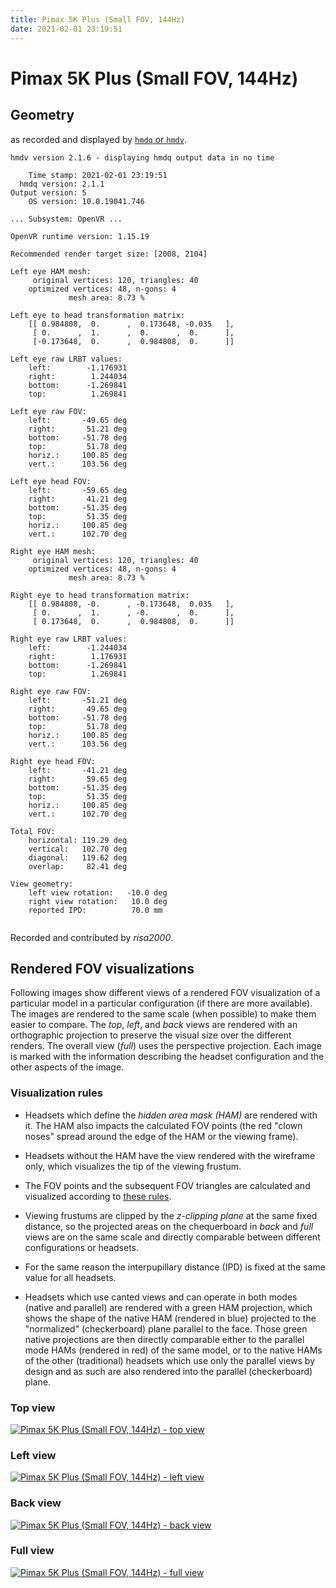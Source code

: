 ```yaml
---
title: Pimax 5K Plus (Small FOV, 144Hz)
date: 2021-02-01 23:19:51
---
```

# Pimax 5K Plus (Small FOV, 144Hz)

## Geometry

as recorded and displayed by [`hmdq` or `hmdv`](https://github.com/risa2000/hmdq).
```
hmdv version 2.1.6 - displaying hmdq output data in no time

    Time stamp: 2021-02-01 23:19:51
  hmdq version: 2.1.1
Output version: 5
    OS version: 10.0.19041.746

... Subsystem: OpenVR ...

OpenVR runtime version: 1.15.19

Recommended render target size: [2008, 2104]

Left eye HAM mesh:
     original vertices: 120, triangles: 40
    optimized vertices: 48, n-gons: 4
             mesh area: 8.73 %

Left eye to head transformation matrix:
    [[ 0.984808,  0.      ,  0.173648, -0.035   ],
     [ 0.      ,  1.      ,  0.      ,  0.      ],
     [-0.173648,  0.      ,  0.984808,  0.      ]]

Left eye raw LRBT values:
    left:        -1.176931
    right:        1.244034
    bottom:      -1.269841
    top:          1.269841

Left eye raw FOV:
    left:       -49.65 deg
    right:       51.21 deg
    bottom:     -51.78 deg
    top:         51.78 deg
    horiz.:     100.85 deg
    vert.:      103.56 deg

Left eye head FOV:
    left:       -59.65 deg
    right:       41.21 deg
    bottom:     -51.35 deg
    top:         51.35 deg
    horiz.:     100.85 deg
    vert.:      102.70 deg

Right eye HAM mesh:
     original vertices: 120, triangles: 40
    optimized vertices: 48, n-gons: 4
             mesh area: 8.73 %

Right eye to head transformation matrix:
    [[ 0.984808, -0.      , -0.173648,  0.035   ],
     [ 0.      ,  1.      , -0.      ,  0.      ],
     [ 0.173648,  0.      ,  0.984808,  0.      ]]

Right eye raw LRBT values:
    left:        -1.244034
    right:        1.176931
    bottom:      -1.269841
    top:          1.269841

Right eye raw FOV:
    left:       -51.21 deg
    right:       49.65 deg
    bottom:     -51.78 deg
    top:         51.78 deg
    horiz.:     100.85 deg
    vert.:      103.56 deg

Right eye head FOV:
    left:       -41.21 deg
    right:       59.65 deg
    bottom:     -51.35 deg
    top:         51.35 deg
    horiz.:     100.85 deg
    vert.:      102.70 deg

Total FOV:
    horizontal: 119.29 deg
    vertical:   102.70 deg
    diagonal:   119.62 deg
    overlap:     82.41 deg

View geometry:
    left view rotation:   -10.0 deg
    right view rotation:   10.0 deg
    reported IPD:          70.0 mm


```
Recorded and contributed by _risa2000_.

## Rendered FOV visualizations

Following images show different views of a rendered FOV visualization of a
particular model in a particular configuration (if there are more available).
The images are rendered to the same scale (when possible) to make them easier
to compare. The _top_, _left_, and _back_ views are rendered with an
orthographic projection to preserve the visual size over the different renders.
The overall view (_full_) uses the perspective projection. Each image is marked
with the information describing the headset configuration and the other aspects
of the image.

### Visualization rules

* Headsets which define the _hidden area mask (HAM)_ are rendered with it. The
  HAM also impacts the calculated FOV points (the red "clown noses" spread
  around the edge of the HAM or the viewing frame).

* Headsets without the HAM have the view rendered with the wireframe only, which
  visualizes the tip of the viewing frustum.

* The FOV points and the subsequent FOV triangles are calculated and visualized
  according to [these
  rules](https://risa2000.github.io/vrdocs/docs/hmd_fov_calculation).

* Viewing frustums are clipped by the _z-clipping plane_ at the same fixed
  distance, so the projected areas on the chequerboard in _back_ and _full_
  views are on the same scale and directly comparable between different
  configurations or headsets.

* For the same reason the interpupillary distance (IPD) is fixed at the same
  value for all headsets.

* Headsets which use canted views and can operate in both modes (native and
  parallel) are rendered with a green HAM projection, which shows the shape of
  the native HAM (rendered in blue) projected to the "normalized"
  (checkerboard) plane parallel to the face. Those green native projections are
  then directly comparable either to the parallel mode HAMs (rendered in red)
  of the same model, or to the native HAMs of the other (traditional) headsets
  which use only the parallel views by design and as such are also rendered
  into the parallel (checkerboard) plane.

### Top view
[![Pimax 5K Plus (Small FOV, 144Hz) - top view](../images/Pimax5KPlus_Small_Native_R144_top.dmx.png)](../images/Pimax5KPlus_Small_Native_R144_top.dmx.png)

### Left view
[![Pimax 5K Plus (Small FOV, 144Hz) - left view](../images/Pimax5KPlus_Small_Native_R144_left.dmx.png)](../images/Pimax5KPlus_Small_Native_R144_left.dmx.png)

### Back view
[![Pimax 5K Plus (Small FOV, 144Hz) - back view](../images/Pimax5KPlus_Small_Native_R144_back.dmx.png)](../images/Pimax5KPlus_Small_Native_R144_back.dmx.png)

### Full view
[![Pimax 5K Plus (Small FOV, 144Hz) - full view](../images/Pimax5KPlus_Small_Native_R144_over.dmx.png)](../images/Pimax5KPlus_Small_Native_R144_over.dmx.png)

